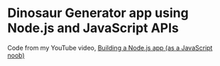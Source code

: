 # Dinosaur Generator app using Node.js and JavaScript APIs

Code from my YouTube video, [Building a Node.js app (as a JavaScript noob)](https://www.youtube.com/watch?v=wYALykLb5oY)

